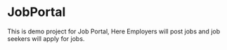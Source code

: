 JobPortal
=========

This is demo project for Job Portal, Here Employers will post jobs and job seekers will apply for jobs.
